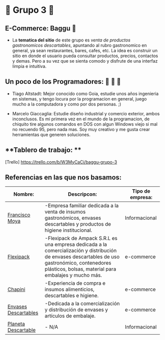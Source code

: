 # **:metal: Grupo 3 :metal:** 

## **E-Commerce: Baggu :dragon:**
- La **tematica del sitio** de este grupo es _venta de productos gastronomicos descartables_, apuntando al rubro gastronomico en general, ya sean restaurantes, bares, cafes, etc. La idea es construir un sitio en donde el usuario pueda consultar productos, precios, contactos y demas. Pero a su vez que se sienta comodo y disfrute de una interfaz limpia e intuitiva.

## **Un poco de los Programadores: :walking: :walking: :walking:**
- Tiago Altstadt: Mejor conocido como Goia, estudie unos años ingenieria en sistemas, y tengo locura por la programacion en general, juego mucho a la computadora y como por dos personas. ;)

- Marcelo Giaccaglia: Estudie diseño industrial y comercio exterior, ambos inconclusos. Es mi primera vez en el mundo de la programacion, de chiquito tire algunos comandos en DOS con algun Windows viejo si mal no recuendo 95, pero nada mas. Soy muy creativo y me gusta crear herramientas que generen soluciones.

## **Tablero de trabajo: **
[Trello] https://trello.com/b/W3MyCaCi/baggu-grupo-3

## **Referencias en las que nos basamos:**

Nombre: | Descripcon: | Tipo de empresa:
--------|-------------|-------------
[Francisco Moya](http://www.franciscomoya.com.ar/) | -Empresa familiar dedicada a la venta de insumos gastronómicos, envases descartables y productos de higiene institucional. | Informacional
[Flexipack](https://www.flexipack.com.ar/) | -Flexipack de Ampack S.R.L es una empresa dedicada a la comercialización y distribución de envases descartables de uso gastronómico, contenedores plásticos, bolsas, material para embalajes y mucho más. | e-commerce
[Chapini](https://www.chapini.com/) | -Experiencia de compra e insumos alimenticios, descartables e higiene. | e-commerce
[Envases Descartables](http://www.envasesdescartables.com/) | -Dedicada a la comercialización y distribución de envases y artículos de embalaje. | e-commerce
[Planeta Descartable](https://www.planetadescartable.com.ar/) | - N/A | Informacional

